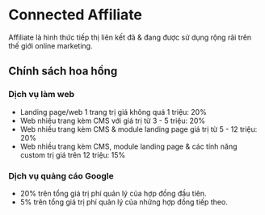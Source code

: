 # Connected Affiliate

Affiliate là hình thức tiếp thị liên kết đã & đang được sử dụng rộng rãi trên thế giới online marketing.

## Chính sách hoa hồng

### Dịch vụ làm web

- Landing page/web 1 trang trị giá không quá 1 triệu: 20%
- Web nhiều trang kèm CMS với giá trị từ 3 - 5 triệu: 20%
- Web nhiều trang kèm CMS & module landing page giá trị từ 5 - 12 triệu: 20%
- Web nhiều trang kèm CMS, module landing page & các tính năng custom trị giá trên 12 triệu: 15%

### Dịch vụ quảng cáo Google

- 20% trên tổng giá trị phí quản lý của hợp đồng đầu tiên.
- 5% trên tổng giá trị phí quản lý của những hợp đồng tiếp theo.

